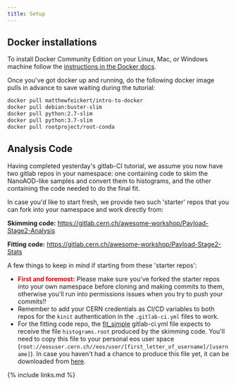 ```yaml
---
title: Setup
---
```


## Docker installations

To install Docker Community Edition on your Linux, Mac, or Windows machine follow the [instructions in the Docker docs](https://docs.docker.com/install/).

Once you've got docker up and running, do the following docker image pulls in advance to save waiting during the tutorial:

~~~bash
docker pull matthewfeickert/intro-to-docker
docker pull debian:buster-slim
docker pull python:2.7-slim
docker pull python:3.7-slim
docker pull rootproject/root-conda
~~~

## Analysis Code

Having completed yesterday's gitlab-CI tutorial, we assume you now have two gitlab repos in your namespace: one containing code to skim the NanoAOD-like samples and convert them to histograms, and the other containing the code needed to do the final fit. 

In case you'd like to start fresh, we provide two such 'starter' repos that you can fork into your namespace and work directly from:

**Skimming code:** https://gitlab.cern.ch/awesome-workshop/Payload-Stage2-Analysis

**Fitting code:** https://gitlab.cern.ch/awesome-workshop/Payload-Stage2-Stats

A few things to keep in mind if starting from these 'starter repos':

* **<font color="red">First and foremost:</font>** Please make sure you've forked the starter repos into your own namespace before cloning and making commits to them, otherwise you'll run into permissions issues when you try to push your commits!!
* Remember to add your CERN credentials as CI/CD variables to both repos for the `kinit` authentication in the `.gitlab-ci.yml` files to work. 
* For the fitting code repo, the [fit_simple](https://gitlab.cern.ch/awesome-workshop/awesome-analysis-statistics-stage2/blob/master/.gitlab-ci.yml#L5) gitlab-ci.yml file expects to receive the file `histograms.root` produced by the skimming code. You'll need to copy this file to your personal eos user space (`root://eosuser.cern.ch//eos/user/[first_letter_of_username]/[username]`). In case you haven't had a chance to produce this file yet, it can be downloaded from [here]().

{% include links.md %}
